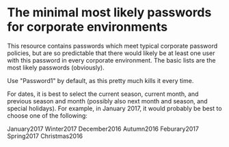 # The minimal most likely passwords for corporate environments
This resource contains passwords which meet typical corporate password policies, but are so predictable that there would likely be at least one user with this password in every corporate environment.
The basic lists are the most likely passwords (obviously).

Use "Password1" by default, as this pretty much kills it every time.

For dates, it is best to select the current season, current month, and previous season and month (possibly also next month and season, and special holidays).
For example, in January 2017, it would probably be best to choose one of the following:

January2017
Winter2017
December2016
Autumn2016
Feburary2017
Spring2017
Christmas2016
